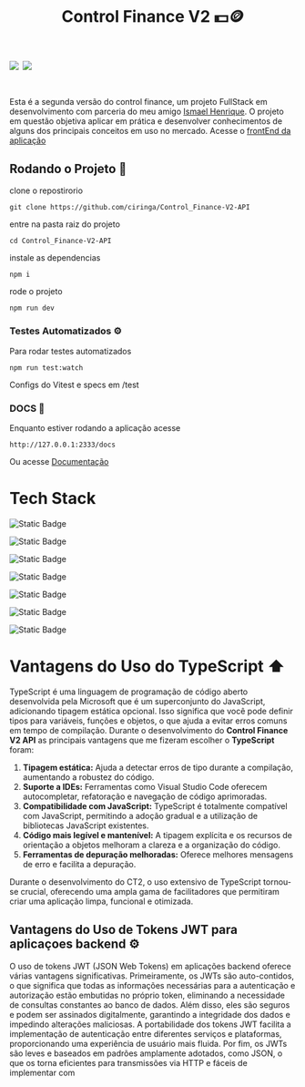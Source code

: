 <p align="center">

<h1 align="center">Control Finance V2 💵🪙<h1>
<img src = "https://img.shields.io/badge/NPM-10.5.2-gray?style=flat&labelColor=green">
<img src = "https://img.shields.io/badge/TypeScript-5.4.5-gray?style=flat&labelColor=blue" >

</p>


# 
Esta é a segunda versão do control finance, um projeto FullStack em desenvolvimento com parceria do meu amigo <a href="https://github.com/ismael-henrique-dev">Ismael Henrique</a>. O projeto em questão objetiva aplicar em prática e desenvolver conhecimentos de alguns dos principais conceitos em uso no mercado. Acesse o <a href="https://github.com/ismael-henrique-dev/Control-Finance-v2">frontEnd da aplicação</a>



## Rodando o Projeto 🚀

clone o repostirorio 
```
git clone https://github.com/ciringa/Control_Finance-V2-API
```
entre na pasta raiz do projeto 
```
cd Control_Finance-V2-API
```
instale as dependencias 
```
npm i
```
rode o projeto 
```
npm run dev
```

### Testes Automatizados ⚙️

Para rodar testes automatizados 
```
npm run test:watch
```
Configs do Vitest e specs em /test

### DOCS 📰
Enquanto estiver rodando a aplicação acesse
```
http://127.0.0.1:2333/docs
```
Ou acesse <a href="https://control-finance-v2-api-1.onrender.com/docs">Documentação</a>

# Tech Stack 

![Static Badge](https://img.shields.io/badge/dotenv-16.4.5-blue?logoColor=blue)

![Static Badge](https://img.shields.io/badge/fastify-4.28.1-black?logoColor=blue)

![Static Badge](https://img.shields.io/badge/prisma-5.16.1-blue?logoColor=blue)

![Static Badge](https://img.shields.io/badge/typescript-5.5.3-blue?logoColor=blue)

![Static Badge](https://img.shields.io/badge/vitest-1.6.0-orange?logoColor=blue)

![Static Badge](https://img.shields.io/badge/zod-3.23.8-red?logoColor=blue)

![Static Badge](https://img.shields.io/badge/faker-8.4.1-green?logoColor=blue)


# Vantagens do Uso do TypeScript ⬆️
TypeScript é uma linguagem de programação de código aberto desenvolvida pela Microsoft que é um superconjunto do JavaScript, adicionando tipagem estática opcional. Isso significa que você pode definir tipos para variáveis, funções e objetos, o que ajuda a evitar erros comuns em tempo de compilação. Durante o desenvolvimento do **Control Finance V2 API** as principais vantagens que me fizeram escolher o **TypeScript** foram: 
1. **Tipagem estática:** Ajuda a detectar erros de tipo durante a compilação, aumentando a robustez do código.
2. **Suporte a IDEs:** Ferramentas como Visual Studio Code oferecem autocompletar, refatoração e navegação de código aprimoradas.
3. **Compatibilidade com JavaScript:** TypeScript é totalmente compatível com JavaScript, permitindo a adoção gradual e a utilização de bibliotecas JavaScript existentes.
4. **Código mais legível e mantenível:** A tipagem explícita e os recursos de orientação a objetos melhoram a clareza e a organização do código.
5. **Ferramentas de depuração melhoradas:** Oferece melhores mensagens de erro e facilita a depuração.

Durante o desenvolvimento do CT2, o uso extensivo de TypeScript tornou-se crucial, oferecendo uma ampla gama de facilitadores que permitiram criar uma aplicação limpa, funcional e otimizada.

## Vantagens do Uso de Tokens JWT para aplicaçoes backend ⚙️

O uso de tokens JWT (JSON Web Tokens) em aplicações backend oferece várias vantagens significativas. Primeiramente, os JWTs são auto-contidos, o que significa que todas as informações necessárias para a autenticação e autorização estão embutidas no próprio token, eliminando a necessidade de consultas constantes ao banco de dados. Além disso, eles são seguros e podem ser assinados digitalmente, garantindo a integridade dos dados e impedindo alterações maliciosas. A portabilidade dos tokens JWT facilita a implementação de autenticação entre diferentes serviços e plataformas, proporcionando uma experiência de usuário mais fluida. Por fim, os JWTs são leves e baseados em padrões amplamente adotados, como JSON, o que os torna eficientes para transmissões via HTTP e fáceis de implementar com

